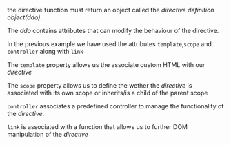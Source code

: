 the directive function must return an object called the *directive definition object(ddo)*.

The *ddo* contains attributes that can modify the behaviour of the directive.

In the previous example we have used the attributes `template`,`scope` and `controller` along with `link`




The `template` property allows us the associate custom HTML with our *directive*

The `scope` property allows us to define the wether the *directive* is associated with its own scope or inherits/is a child of
the parent scope

`controller` associates a predefined controller to manage the functionality of the *directive*.

`link` is associated with a function that allows us to further DOM manipulation of the *directive*


